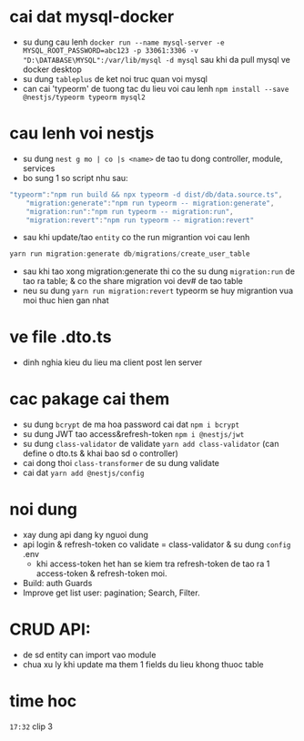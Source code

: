 # cai dat mysql-docker

- su dung cau lenh `docker run --name mysql-server -e MYSQL_ROOT_PASSWORD=abc123 -p 33061:3306 -v "D:\DATABASE\MYSQL":/var/lib/mysql -d mysql` sau khi da pull mysql ve docker desktop
- su dung `tableplus` de ket noi truc quan voi mysql
- can cai 'typeorm' de tuong tac du lieu voi cau lenh `npm install --save @nestjs/typeorm typeorm mysql2`

# cau lenh voi nestjs

- su dung `nest g mo | co |s <name>` de tao tu dong controller, module, services
- bo sung 1 so script nhu sau:

```javascript
"typeorm":"npm run build && npx typeorm -d dist/db/data.source.ts",
    "migration:generate":"npm run typeorm -- migration:generate",
    "migration:run":"npm run typeorm -- migration:run",
    "migration:revert":"npm run typeorm -- migration:revert"
```

- sau khi update/tao `entity` co the run migrantion voi cau lenh

```javascript
yarn run migration:generate db/migrations/create_user_table
```

- sau khi tao xong migration:generate thi co the su dung `migration:run` de tao ra table; & co the share migration voi dev# de tao table
- neu su dung `yarn run migration:revert` typeorm se huy migrantion vua moi thuc hien gan nhat

# ve file .dto.ts

- dinh nghia kieu du lieu ma client post len server

# cac pakage cai them

- su dung `bcrypt` de ma hoa password cai dat `npm i bcrypt`
- su dung JWT tao access&refresh-token `npm i @nestjs/jwt`
- su dung `class-validator` de validate `yarn add class-validator` (can define o dto.ts & khai bao sd o controller)
- cai dong thoi `class-transformer` de su dung validate
- cai dat `yarn add @nestjs/config`

# noi dung

- xay dung api dang ky nguoi dung
- api login & refresh-token co validate = class-validator & su dung `config` .env
  - khi access-token het han se kiem tra refresh-token de tao ra 1 access-token & refresh-token moi.
- Build: auth Guards
- Improve get list user: pagination; Search, Filter.

# CRUD API:

- de sd entity can import vao module
- chua xu ly khi update ma them 1 fields du lieu khong thuoc table

# time hoc

`17:32` clip 3
